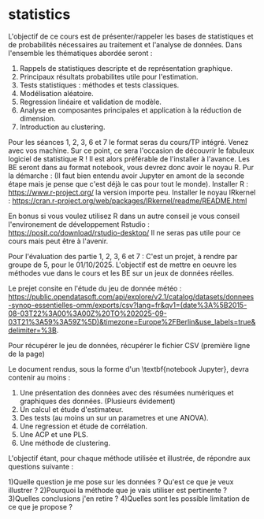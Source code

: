 # statistics

L'objectif de ce cours est de présenter/rappeler les bases de statistiques et de probabilités nécessaires au traitement et l'analyse de données. Dans l'ensemble les thématiques abordée seront :
1) Rappels de statistiques descripte et de représentation graphique. 
2) Principaux résultats probabilites utile pour l'estimation.
3) Tests statistiques : méthodes et tests classiques.
4) Modélisation aléatoire.
5) Regression linéaire et validation de modèle.
6) Analyse en composantes principales et application à la réduction de dimension.
7) Introduction au clustering.

Pour les séances 1, 2, 3, 6 et 7 le format seras du cours/TP intégré. Venez avec vos machine. Sur ce point, ce sera l'occasion de découvrir le fabuleux logiciel de statistique R ! Il est alors préférable de l'installer à l'avance. Les BE seront dans au format notebook, vous devrez donc avoir le noyau R. Pur la démarche : (Il faut bien entendu avoir Jupyter en amont de la seconde étape mais je pense que c'est déjà le cas pour tout le monde).
Installer R : https://www.r-project.org/ la version importe peu.
Installer le noyau IRkernel : https://cran.r-project.org/web/packages/IRkernel/readme/README.html

En bonus si vous voulez utilisez R dans un autre conseil je vous conseil l'environement de développement Rstudio : https://posit.co/download/rstudio-desktop/ Il ne seras pas utile pour ce cours mais peut être à l'avenir. 

Pour l'évaluation des partie  1, 2, 3, 6 et 7 : C'est un projet, à rendre par groupe de 5, pour le 01/10/2025.
L'objectif est de mettre en oeuvre les méthodes vue dans le cours et les BE sur un jeux de données réelles.

Le prejet consite en l'étude du jeu de donnée météo : https://public.opendatasoft.com/api/explore/v2.1/catalog/datasets/donnees-synop-essentielles-omm/exports/csv?lang=fr&qv1=(date%3A%5B2015-08-03T22%3A00%3A00Z%20TO%202025-09-03T21%3A59%3A59Z%5D)&timezone=Europe%2FBerlin&use_labels=true&delimiter=%3B.

Pour récupérer le jeu de données, récupérer le fichier CSV (première ligne de la page)

Le document rendus, sous la forme d'un \textbf{notebook Jupyter}, devra contenir au moins :

1) Une présentation des données avec des résumées numériques et graphiques des données. (Plusieurs évidement)
2) Un calcul et étude d'estimateur.
3) Des tests (au moins un sur un parametres et une ANOVA).
4) Une regression et étude de corrélation.
5) Une ACP et une PLS.
6) Une méthode de clustering.

L'objectif étant, pour chaque méthode utilisée et illustrée, de répondre aux questions suivante :

1)Quelle question je me pose sur les données ? Qu'est ce que je veux illustrer ? 
2)Pourquoi la méthode que je vais utiliser est pertinente ? 
3)Quelles conclusions j'en retire ? 
4)Quelles sont les possible limitation de ce que je propose ? 